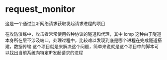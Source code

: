 # request_monitor
这是一个通过监听网络请求获取发起请求进程的项目

在攻防演练中，攻击者常常使用各种协议的隧道和代理，其中 icmp 这种由于隧道本身所在层不涉及端口，处理过程中，比较难以发现到底是哪个进程在完成隧道搭建，数据传输
这个项目就是来解决这个问题，简单来说就是这个项目中的脚本可以找出当前系统向特定IP发起请求的进程

